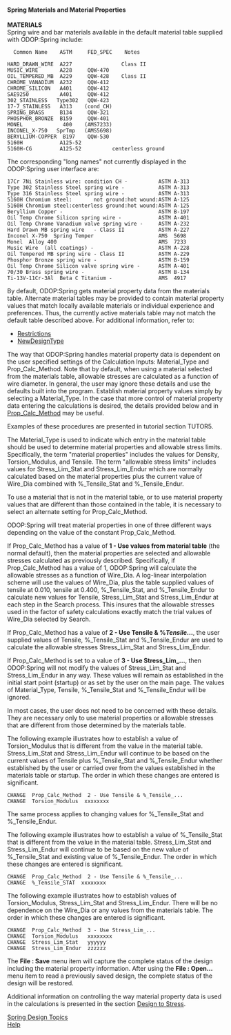 #### Spring Materials and Material Properties

   
**MATERIALS**   
Spring wire and bar materials available in the default material table supplied with ODOP:Spring
include:

      Common Name    ASTM     FED_SPEC    Notes
    
    HARD_DRAWN_WIRE  A227                Class II
    MUSIC_WIRE       A228     QQW-470
    OIL_TEMPERED_MB  A229     QQW-428    Class II
    CHROME_VANADIUM  A232     QQW-412
    CHROME_SILICON   A401     QQW-412
    SAE9250          A401     QQW-412
    302_STAINLESS   Type302   QQW-423
    17-7_STAINLESS   A313    (cond_CH)
    SPRING_BRASS     B134     QQW-321
    PHOSPHOR_BRONZE  B159     QQW-401
    MONEL             400    (AMS7233)
    INCONEL_X-750   SprTmp   (AMS5698)
    BERYLLIUM-COPPER  B197    QQW-530
    5160H            A125-52
    5160H-CG         A125-52          centerless ground

The corresponding "long names" not currently displayed in the ODOP:Spring user interface are:

    17Cr 7Ni Stainless wire: condition CH -          ASTM A-313 
    Type 302 Stainless Steel spring wire -           ASTM A-313 
    Type 316 Stainless Steel spring wire -           ASTM A-313
    5160H Chromium steel:       not ground:hot wound:ASTM A-125
    5160H Chromium steel:centerless ground:hot wound:ASTM A-125
    Beryllium Copper -                               ASTM B-197 
    Oil Temp Chrome Silicon spring wire -            ASTM A-401
    Oil Temp Chrome Vanadium valve spring wire -     ASTM A-232
    Hard Drawn MB spring wire   - Class II           ASTM A-227 
    Inconel X-750  Spring Temper                     AMS  5698 
    Monel  Alloy 400                                 AMS  7233 
    Music Wire  (all coatings) -                     ASTM A-228 
    Oil Tempered MB spring wire - Class II           ASTM A-229 
    Phosphor Bronze spring wire -                    ASTM B-159 
    Oil Temp Chrome Silicon valve spring wire -      ASTM A-401
    70/30 Brass spring wire -                        ASTM B-134 
    Ti-13V-11Cr-3Al  Beta C Titanium -               AMS  4917

   
By default, ODOP:Spring gets material property data from the materials table. 
Alternate material tables may be provided to contain material
property values that match locally available materials or individual
experience and preferences. 
Thus, the currently active materials table may
not match the default table described above. 
For additional information, refer to:
* [Restrictions](../../About/Legal/Restrictions)
* [NewDesignType](../../procedures/NewDesignType)

The way that ODOP:Spring handles material property data is dependent on the
user specified settings of the Calculation Inputs:  Material\_Type and
Prop\_Calc\_Method. 
Note that by default, when using a material selected from the materials table,
allowable stresses are calculated as a function of wire diameter.
In general, the user may ignore these details and use
the defaults built into the program. 
Establish material property values simply by selecting a Material\_Type. 
In the case that more control of material property data entering 
the calculations is desired, the details provided below and in 
[Prop_Calc_Method](./advancedSpringOperations) may be useful. 

Examples of these procedures are presented in tutorial section TUTOR5.
   
The Material\_Type is used to indicate which entry in
the material table should be used to determine material
properties and allowable stress limits.  Specifically, the term "material
properties" includes the values for Density, Torsion\_Modulus, and Tensile.
The term "allowable stress limits" includes values for Stress\_Lim\_Stat and
Stress\_Lim\_Endur which are normally calculated based on the material
properties plus the current value of Wire\_Dia combined with %\_Tensile\_Stat
and %\_Tensile\_Endur.
   
To use a material that is not in the material table, or to use
material property values that are different than those contained in the
table, it is necessary to select an alternate setting for Prop\_Calc\_Method. 

ODOP:Spring will treat material properties in one of three different ways
depending on the value of the constant Prop\_Calc\_Method.

If Prop\_Calc\_Method has a value of **1 - Use values from material table**
(the normal default), then the
material properties are selected and allowable stresses calculated as
previously described.  Specifically, if Prop\_Calc\_Method has a value of 1,
ODOP:Spring will calculate the allowable stresses as a function of Wire\_Dia.
A log-linear interpolation scheme will use the values of Wire\_Dia, plus the
table supplied values of tensile at 0.010, tensile at 0.400,
%\_Tensile\_Stat, and %\_Tensile\_Endur to calculate new values for Tensile,
Stress\_Lim\_Stat and Stress\_Lim\_Endur at each step in the Search process.
This insures that the allowable stresses used in the factor of safety
calculations exactly match the trial values of Wire\_Dia selected by Search.
   
If Prop\_Calc\_Method has a value of **2 - Use Tensile & %_Tensile_...**, 
the user supplied values of Tensile, %\_Tensile\_Stat and
%\_Tensile\_Endur are used to calculate the allowable stresses
Stress\_Lim\_Stat and Stress\_Lim\_Endur.

If Prop\_Calc\_Method is set to a value of **3 - Use Stress_Lim_...**, 
then ODOP:Spring will not
modify the values of Stress\_Lim\_Stat and Stress\_Lim\_Endur in any way.
These values will remain as established in the initial start point (startup) 
or as set by the user on the main page. 
The values of Material\_Type, Tensile, %\_Tensile\_Stat and %\_Tensile\_Endur 
will be ignored.

In most cases, the user does not need to be concerned with these details.
They are necessary only to use material properties or allowable stresses
that are different from those determined by the materials table.
   
The following example illustrates how to establish a value of
Torsion\_Modulus that is different from the value in the material table.
Stress\_Lim\_Stat and Stress\_Lim\_Endur will continue to be based on the
current values of Tensile plus
%\_Tensile\_Stat and %\_Tensile\_Endur whether established by the user or 
carried over from the values established in the materials table or startup. 
The order in which these changes are entered is significant.

    CHANGE  Prop_Calc_Method  2 - Use Tensile & %_Tensile_...
    CHANGE  Torsion_Modulus  xxxxxxxx
   
The same process applies to changing values for %\_Tensile\_Stat and %\_Tensile\_Endur.

The following example illustrates how to establish a value of
%\_Tensile\_Stat that is different from the value in the material table.
Stress\_Lim\_Stat and Stress\_Lim\_Endur will continue to be based on the new
value of %\_Tensile\_Stat and existing value of %\_Tensile\_Endur.  The order
in which these changes are entered is significant.

    CHANGE  Prop_Calc_Method  2 - Use Tensile & %_Tensile_...
    CHANGE  %_Tensile_STAT  xxxxxxxx

   
 The following example illustrates how to establish values of
 Torsion\_Modulus, Stress\_Lim\_Stat and Stress\_Lim\_Endur. 
 There will be no  dependence on the Wire\_Dia or any values from the materials table. 
 The  order in which these changes are entered is significant.

    CHANGE  Prop_Calc_Method  3 - Use Stress_Lim_...
    CHANGE  Torsion_Modulus   xxxxxxxx
    CHANGE  Stress_Lim_Stat   yyyyyy
    CHANGE  Stress_Lim_Endur  zzzzzz

   
The **File : Save** menu item will capture the complete status of the design including
the material property information.  After using the **File : Open...** menu item to read a
previously saved design, the complete status of the design will be restored.

Additional information on controlling the way material property data is
used in the calculations is presented in the section 
[Design to Stress](./advancedSpringOperations).


[Spring Design Topics](./)   
[Help](../)   
